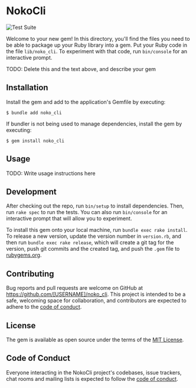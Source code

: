 # NokoCli

![Test Suite](https://github.com/juanvqz/noko_cli/actions/workflows/main/badge.svg)

Welcome to your new gem! In this directory, you'll find the files you need to be able to package up your Ruby library into a gem. Put your Ruby code in the file `lib/noko_cli`. To experiment with that code, run `bin/console` for an interactive prompt.

TODO: Delete this and the text above, and describe your gem

## Installation

Install the gem and add to the application's Gemfile by executing:

    $ bundle add noko_cli

If bundler is not being used to manage dependencies, install the gem by executing:

    $ gem install noko_cli

## Usage

TODO: Write usage instructions here

## Development

After checking out the repo, run `bin/setup` to install dependencies. Then, run `rake spec` to run the tests. You can also run `bin/console` for an interactive prompt that will allow you to experiment.

To install this gem onto your local machine, run `bundle exec rake install`. To release a new version, update the version number in `version.rb`, and then run `bundle exec rake release`, which will create a git tag for the version, push git commits and the created tag, and push the `.gem` file to [rubygems.org](https://rubygems.org).

## Contributing

Bug reports and pull requests are welcome on GitHub at https://github.com/[USERNAME]/noko_cli. This project is intended to be a safe, welcoming space for collaboration, and contributors are expected to adhere to the [code of conduct](https://github.com/[USERNAME]/noko_cli/blob/master/CODE_OF_CONDUCT.md).

## License

The gem is available as open source under the terms of the [MIT License](https://opensource.org/licenses/MIT).

## Code of Conduct

Everyone interacting in the NokoCli project's codebases, issue trackers, chat rooms and mailing lists is expected to follow the [code of conduct](https://github.com/[USERNAME]/noko_cli/blob/master/CODE_OF_CONDUCT.md).
